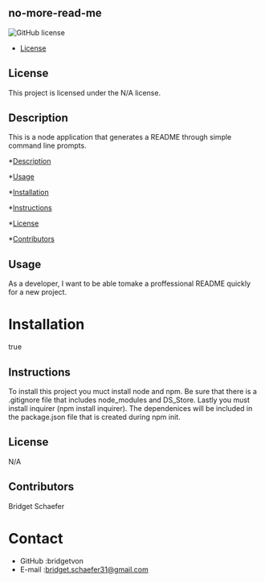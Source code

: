 ## no-more-read-me
![GitHub license](https://img.shields.io/badge/license-N/A-blue.svg)

* [License](#license)

## License
This project is licensed under the N/A license.
## Description 
This is a node application that generates a README through simple command line prompts.
      
*[Description](##description)

*[Usage](#usage)

*[Installation](#installation)

*[Instructions](#instructions)

*[License](#license)

*[Contributors](#contributors)

## Usage 
As a developer, I want to be able tomake a proffessional README quickly for a new project.
# Installation
true
## Instructions
To install this project you muct install node and npm. Be sure that there is a .gitignore file that includes node_modules and DS_Store. Lastly you must install inquirer (npm install inquirer). The dependenices will be included in the package.json file that is created during npm init. 
## License
N/A
## Contributors 
Bridget Schaefer

# Contact
* GitHub :bridgetvon
* E-mail :bridget.schaefer31@gmail.com